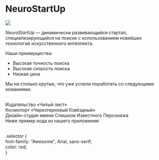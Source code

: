 ﻿# NeuroStartUp

![](https://netology-code.github.io/git-homeworks/introduction/assets/logo.png)

*NeuroStartUp* — динамически развивающийся стартап, специализирующийся на поиске с использованием новейших технологий искусственного интеллекта.

Наши преимущества:
* Высокая точность поиска
* Высокая скорость поиска
* Низкая цена

Мы на столько крутые, что уже успели поработать со следующими команиями:<br><br>

Издательство «Читый лист»<br>
Космопорт «Черезтерновый Кзвёздный»<br>
Дизайн-студия имени Слишком Известного Персонажа<br>
Ниже пример кода из нашего приложения:<br><br>

.selector {<br>
  font-family: "Awesome", Arial, sans-serif;<br>
  color: red;<br>
}